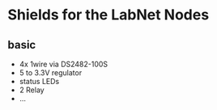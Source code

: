 # Shields for the LabNet Nodes

## basic

- 4x 1wire via DS2482-100S
- 5 to 3.3V regulator
- status LEDs
- 2 Relay
- ...
